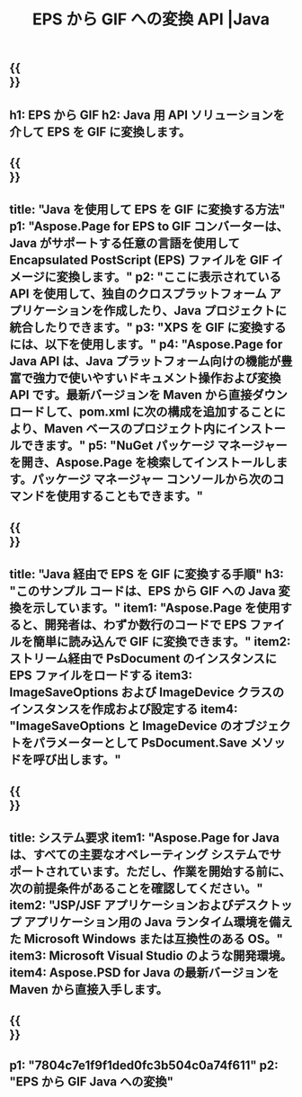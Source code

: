 ﻿---
translation: true
template: /_templates/_conversion-child-java.md
title: EPS から GIF への変換 API |Java
url: /java/conversion/eps-to-gif/
description: EPS 形式から GIF ファイルへの Java 変換コードのサンプル。このコード例を使用して、Web またはデスクトップ Java ベースのアプリケーション内で EPS を GIF に変換します。
informat: EPS
outformat: GIF
otherformats: XPS PS
---

{{<section banner>}}
---
h1: EPS から GIF
h2: Java 用 API ソリューションを介して EPS を GIF に変換します。
---

{{<section overview>}}
---
title: "Java を使用して EPS を GIF に変換する方法"
p1: "Aspose.Page for EPS to GIF コンバーターは、Java がサポートする任意の言語を使用して Encapsulated PostScript (EPS) ファイルを GIF イメージに変換します。"
p2: "ここに表示されている API を使用して、独自のクロスプラットフォーム アプリケーションを作成したり、Java プロジェクトに統合したりできます。"
p3: "XPS を GIF に変換するには、以下を使用します。"
p4: "Aspose.Page for Java API は、Java プラットフォーム向けの機能が豊富で強力で使いやすいドキュメント操作および変換 API です。最新バージョンを Maven から直接ダウンロードして、pom.xml に次の構成を追加することにより、Maven ベースのプロジェクト内にインストールできます。"
p5: "NuGet パッケージ マネージャーを開き、Aspose.Page を検索してインストールします。パッケージ マネージャー コンソールから次のコマンドを使用することもできます。"
---

{{<section feature1>}}
---
title: "Java 経由で EPS を GIF に変換する手順"
h3: "このサンプル コードは、EPS から GIF への Java 変換を示しています。"
item1: "Aspose.Page を使用すると、開発者は、わずか数行のコードで EPS ファイルを簡単に読み込んで GIF に変換できます。"
item2: ストリーム経由で PsDocument のインスタンスに EPS ファイルをロードする
item3: ImageSaveOptions および ImageDevice クラスのインスタンスを作成および設定する
item4: "ImageSaveOptions と ImageDevice のオブジェクトをパラメーターとして PsDocument.Save メソッドを呼び出します。"
---

{{<section feature2>}}
---
title: システム要求
item1: "Aspose.Page for Java は、すべての主要なオペレーティング システムでサポートされています。ただし、作業を開始する前に、次の前提条件があることを確認してください。"
item2: "JSP/JSF アプリケーションおよびデスクトップ アプリケーション用の Java ランタイム環境を備えた Microsoft Windows または互換性のある OS。"
item3: Microsoft Visual Studio のような開発環境。
item4: Aspose.PSD for Java の最新バージョンを Maven から直接入手します。
---

{{<section gist>}}
---
p1: "7804c7e1f9f1ded0fc3b504c0a74f611"
p2: "EPS から GIF Java への変換"
---

